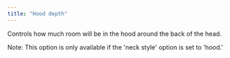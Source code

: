 ```yaml
---
title: "Hood depth"
---
```


Controls how much room will be in the hood around the back of the head.

Note: This option is only available if the 'neck style' option is set to 'hood.'
